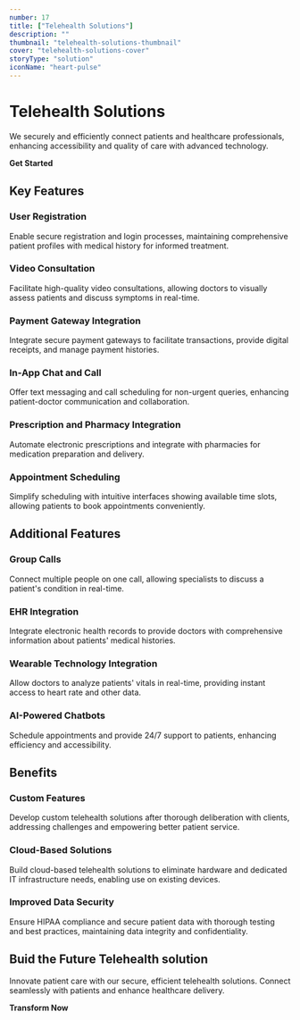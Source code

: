```yaml
---
number: 17
title: ["Telehealth Solutions"]
description: ""
thumbnail: "telehealth-solutions-thumbnail"
cover: "telehealth-solutions-cover"
storyType: "solution"
iconName: "heart-pulse"
---
```


# Telehealth Solutions

We securely and efficiently connect patients and healthcare professionals, enhancing accessibility and quality of care with advanced technology.

**Get Started**

## Key Features

### User Registration

Enable secure registration and login processes, maintaining comprehensive patient profiles with medical history for informed treatment.

### Video Consultation

Facilitate high-quality video consultations, allowing doctors to visually assess patients and discuss symptoms in real-time.

### Payment Gateway Integration

Integrate secure payment gateways to facilitate transactions, provide digital receipts, and manage payment histories.

### In-App Chat and Call

Offer text messaging and call scheduling for non-urgent queries, enhancing patient-doctor communication and collaboration.

### Prescription and Pharmacy Integration

Automate electronic prescriptions and integrate with pharmacies for medication preparation and delivery.

### Appointment Scheduling

Simplify scheduling with intuitive interfaces showing available time slots, allowing patients to book appointments conveniently.

## Additional Features

### Group Calls

Connect multiple people on one call, allowing specialists to discuss a patient's condition in real-time.

### EHR Integration

Integrate electronic health records to provide doctors with comprehensive information about patients' medical histories.

### Wearable Technology Integration

Allow doctors to analyze patients' vitals in real-time, providing instant access to heart rate and other data.

### AI-Powered Chatbots

Schedule appointments and provide 24/7 support to patients, enhancing efficiency and accessibility.

## Benefits

### Custom Features

Develop custom telehealth solutions after thorough deliberation with clients, addressing challenges and empowering better patient service.

### Cloud-Based Solutions

Build cloud-based telehealth solutions to eliminate hardware and dedicated IT infrastructure needs, enabling use on existing devices.

### Improved Data Security

Ensure HIPAA compliance and secure patient data with thorough testing and best practices, maintaining data integrity and confidentiality.

## Buid the Future Telehealth solution

Innovate patient care with our secure, efficient telehealth solutions. Connect seamlessly with patients and enhance healthcare delivery.

**Transform Now**
